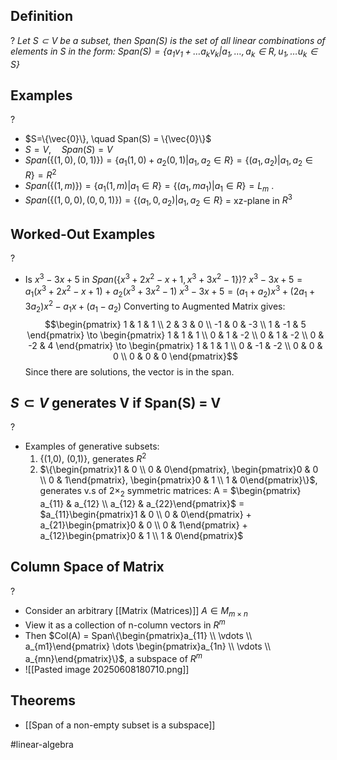 ## Definition
?
*Let $S \subset V$ be a subset, then Span(S) is the set of all linear combinations of elements in S in the form:
$Span(S) = \{a_{1}v_{1}+\dots a_{k}v_{k}|a_{1},\dots,a_{k} \in R, u_{1},\dots u_{k} \in S\}$*
<!--SR:!2025-06-13,4,272-->

## Examples
?
- $S=\{\vec{0}\}, \quad Span(S) = \{\vec{0}\}$
- $S=V, \quad Span(S) = V$
- $Span(\{(1,0),(0,1)\}) = \{a_{1}(1,0)+a_{2}(0,1)|a_{1},a_{2} \in R\} = \{(a_{1},a_{2})|a_{1},a_{2} \in R\} = R^2$
- $Span(\{(1,m)\}) = \{a_{1}(1,m)|a_{1} \in R\} = \{(a_{1},ma_{1})|a_{1} \in R\} = L_{m}$
.
- $Span(\{(1,0,0),(0,0,1)\})=\{(a_{1},0,a_{2})|a_{1},a_{2} \in R\}$
	= xz-plane in $R^3$
<!--SR:!2025-06-13,4,272-->

## Worked-Out Examples
?
- Is $x^3-3x+5$ in $Span(\{x^3+2x^2-x+1, x^3+3x^2-1\})?$
	$x^3-3x+5=a_{1}(x^3+2x^2-x+1)+a_{2}(x^3+3x^2-1)$
	$x^3-3x+5=(a_{1}+a_{2})x^3+(2a_{1}+3a_{2})x^2-a_{1}x+(a_{1}-a_{2})$
	Converting to Augmented Matrix gives:
	$$\begin{pmatrix}
	1 & 1 & 1 \\
	2 & 3 & 0 \\
	-1 & 0 & -3 \\
    1 & -1 & 5
	\end{pmatrix}
	\to
	\begin{pmatrix}
	1 & 1 & 1 \\
	0 & 1 & -2 \\
	0 & 1 & -2 \\
    0 & -2 & 4
	\end{pmatrix}
	\to
	\begin{pmatrix}
	1 & 1 & 1 \\
	0 & -1 & -2 \\
	0 & 0 & 0 \\
    0 & 0 & 0
	\end{pmatrix}$$
	Since there are solutions, the vector is in the span.
<!--SR:!2025-06-13,4,276-->

## $S \subset V$ generates V if Span(S) = V
?
- Examples of generative subsets:
	1. {(1,0), (0,1)}, generates $R^2$
	2. $\{\begin{pmatrix}1 & 0 \\ 0 & 0\end{pmatrix}, \begin{pmatrix}0 & 0 \\ 0 & 1\end{pmatrix}, \begin{pmatrix}0 & 1 \\ 1 & 0\end{pmatrix}\}$, generates v.s of $2\times_{2}$ symmetric matrices:
    A = $\begin{pmatrix} a_{11} & a_{12} \\ a_{12} & a_{22}\end{pmatrix}$ = $a_{11}\begin{pmatrix}1 & 0 \\ 0 & 0\end{pmatrix} + a_{21}\begin{pmatrix}0 & 0 \\ 0 & 1\end{pmatrix} + a_{12}\begin{pmatrix}0 & 1 \\ 1 & 0\end{pmatrix}$
<!--SR:!2025-06-13,4,270-->

## Column Space of Matrix
?
- Consider an arbitrary [[Matrix (Matrices)]] $A \in M_{m\times n}$
- View it as a collection of n-column vectors in $R^m$
- Then $Col(A) = Span\{\begin{pmatrix}a_{11} \\ \vdots  \\ a_{m1}\end{pmatrix} \dots \begin{pmatrix}a_{1n}  \\ \vdots  \\ a_{mn}\end{pmatrix}\}$, a subspace of $R^m$
- ![[Pasted image 20250608180710.png]]
<!--SR:!2025-06-12,3,250-->

## Theorems
- [[Span of a non-empty subset is a subspace]]


#linear-algebra